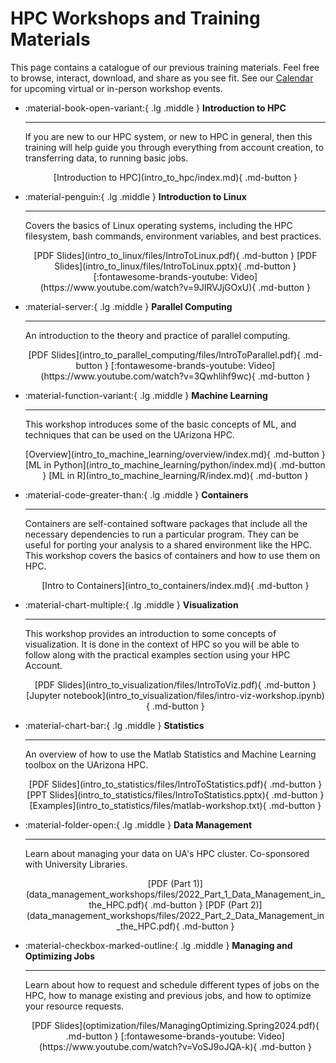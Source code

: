 <link rel="stylesheet" href="assets/stylesheets/images.css">

# HPC Workshops and Training Materials

This page contains a catalogue of our previous training materials. Feel free to browse, interact, download, and share as you see fit. See our [Calendar](../calendar) for upcoming virtual or in-person workshop events. 


<div class="grid cards" markdown>


-   :material-book-open-variant:{ .lg .middle } __Introduction to HPC__

    ---

    If you are new to our HPC system, or new to HPC in general, then this training will help guide you through everything from account creation, to transferring data, to running basic jobs.

    <center>
    [Introduction to HPC](intro_to_hpc/index.md){ .md-button }
	</center>

-   :material-penguin:{ .lg .middle } __Introduction to Linux__

    ---

    Covers the basics of Linux operating systems, including the HPC filesystem, bash commands, environment variables, and best practices. 

    <center>
    	[PDF Slides](intro_to_linux/files/IntroToLinux.pdf){ .md-button }
    	[PDF Slides](intro_to_linux/files/IntroToLinux.pptx){ .md-button }
    	[:fontawesome-brands-youtube: Video](https://www.youtube.com/watch?v=9JIRVJjGOxU){ .md-button }
	</center>

-   :material-server:{ .lg .middle } __Parallel Computing__

    ---

    An introduction to the theory and practice of parallel computing.

    <center>
    	[PDF Slides](intro_to_parallel_computing/files/IntroToParallel.pdf){ .md-button }
    	[:fontawesome-brands-youtube: Video](https://www.youtube.com/watch?v=3Qwhlihf9wc){ .md-button }
	</center>

-   :material-function-variant:{ .lg .middle } __Machine Learning__

    ---

    This workshop introduces some of the basic concepts of ML, and techniques that can be used on the UArizona HPC.

    <center>
    [Overview](intro_to_machine_learning/overview/index.md){ .md-button }
	[ML in Python](intro_to_machine_learning/python/index.md){ .md-button }
	[ML in R](intro_to_machine_learning/R/index.md){ .md-button }
	</center>

-   :material-code-greater-than:{ .lg .middle } __Containers__

    ---

   	Containers are self-contained software packages that include all the necessary dependencies to run a particular program. They can be useful for porting your analysis to a shared environment like the HPC. This workshop covers the basics of containers and how to use them on HPC.

    <center>[Intro to Containers](intro_to_containers/index.md){ .md-button }</center>


-   :material-chart-multiple:{ .lg .middle } __Visualization__

    ---

   	This workshop provides an introduction to some concepts of visualization. It is done in the context of HPC so you will be able to follow along with the practical examples section using your HPC Account.

    <center>
	[PDF Slides](intro_to_visualization/files/IntroToViz.pdf){ .md-button }
	[Jupyter notebook](intro_to_visualization/files/intro-viz-workshop.ipynb){ .md-button }
	</center>

-   :material-chart-bar:{ .lg .middle } __Statistics__

    ---

   	An overview of how to use the Matlab Statistics and Machine Learning toolbox on the UArizona HPC.

    <center>
	[PDF Slides](intro_to_statistics/files/IntroToStatistics.pdf){ .md-button }
	[PPT Slides](intro_to_statistics/files/IntroToStatistics.pptx){ .md-button }
	[Examples](intro_to_statistics/files/matlab-workshop.txt){ .md-button }
	</center>

-   :material-folder-open:{ .lg .middle } __Data Management__

    ---

    Learn about managing your data on UA's HPC cluster. Co-sponsored with University Libraries.

    <center>
	[PDF (Part 1)](data_management_workshops/files/2022_Part_1_Data_Management_in_the_HPC.pdf){ .md-button }
	[PDF (Part 2)](data_management_workshops/files/2022_Part_2_Data_Management_in_the_HPC.pdf){ .md-button }
	</center>

-   :material-checkbox-marked-outline:{ .lg .middle } __Managing and Optimizing Jobs__

    ---

    Learn about how to request and schedule different types of jobs on the HPC, how to manage existing and previous jobs, and how to optimize your resource requests.

    <center>
	[PDF Slides](optimization/files/ManagingOptimizing.Spring2024.pdf){ .md-button }
	[:fontawesome-brands-youtube: Video](https://www.youtube.com/watch?v=VoSJ9oJQA-k){ .md-button }
	</center>

</div>